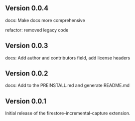 ## Version 0.0.4

docs: Make docs more comprehensive

refactor: removed legacy code

## Version 0.0.3

docs: Add author and contributors field, add license headers

## Version 0.0.2

docs: Add to the PREINSTALL.md and generate README.md

## Version 0.0.1

Initial release of the firestore-incremental-capture extension.
